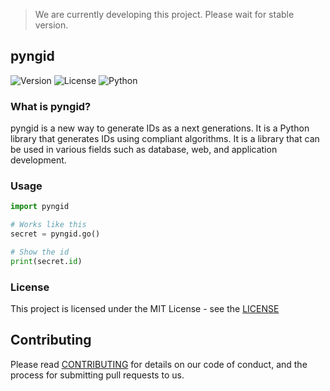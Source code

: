 > We are currently developing this project. Please wait for stable version.

## pyngid
![Version](https://img.shields.io/badge/release-v0.0.1-black)
![License](https://img.shields.io/badge/license-MIT-black)
![Python](https://img.shields.io/badge/python-3.8%2B-blue)

### What is pyngid?
pyngid is a new way to generate IDs as a next generations. It is a Python library that generates IDs using compliant algorithms. It is a library that can be used in various fields such as database, web, and application development.

### Usage
```python
import pyngid

# Works like this
secret = pyngid.go()

# Show the id
print(secret.id)
```

### License
This project is licensed under the MIT License - see the [LICENSE](#)

## Contributing
Please read [CONTRIBUTING](#) for details on our code of conduct, and the process for submitting pull requests to us.